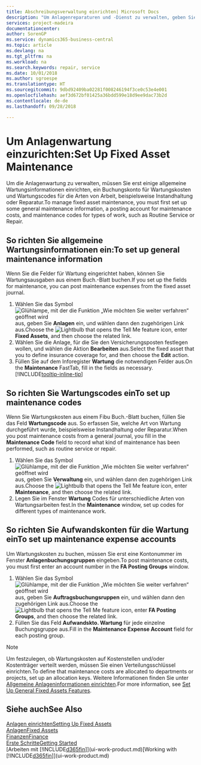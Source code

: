 ```yaml
---
title: Abschreibungsverwaltung einrichten| Microsoft Docs
description: "Um Anlagenreparaturen und -Dienst zu verwalten, geben Sie allgemeine Wartungsinformationen, Codes für die Art der Arbeit und eine Buchung für Kosten an."
services: project-madeira
documentationcenter: 
author: SorenGP
ms.service: dynamics365-business-central
ms.topic: article
ms.devlang: na
ms.tgt_pltfrm: na
ms.workload: na
ms.search.keywords: repair, service
ms.date: 10/01/2018
ms.author: sgroespe
ms.translationtype: HT
ms.sourcegitcommit: 9dbd92409ba02281f008246194f3ce0c53e4e001
ms.openlocfilehash: aef3d672bf01425a36bdd599e18d9ee9dac73b2d
ms.contentlocale: de-de
ms.lasthandoff: 09/28/2018

---
```

# <a name="set-up-fixed-asset-maintenance"></a><span data-ttu-id="2fcda-103">Um Anlagenwartung einzurichten:</span><span class="sxs-lookup"><span data-stu-id="2fcda-103">Set Up Fixed Asset Maintenance</span></span>
<span data-ttu-id="2fcda-104">Um die Anlagenwartung zu verwalten, müssen Sie erst einige allgemeine Wartungsinformationen einrichten, ein Buchungskonto für Wartungskosten und Wartungscodes für die Arten von Arbeit, beispielsweise Instandhaltung oder Reparatur.</span><span class="sxs-lookup"><span data-stu-id="2fcda-104">To manage fixed asset maintenance, you must first set up some general maintenance information, a posting account for maintenance costs, and maintenance codes for types of work, such as Routine Service or Repair.</span></span>

## <a name="to-set-up-general-maintenance-information"></a><span data-ttu-id="2fcda-105">So richten Sie allgemeine Wartungsinformationen ein:</span><span class="sxs-lookup"><span data-stu-id="2fcda-105">To set up general maintenance information</span></span>
<span data-ttu-id="2fcda-106">Wenn Sie die Felder für Wartung eingerichtet haben, können Sie Wartungsausgaben aus einem Buch.-Blatt buchen.</span><span class="sxs-lookup"><span data-stu-id="2fcda-106">If you set up the fields for maintenance, you can post maintenance expenses from the fixed asset journal.</span></span>

1. <span data-ttu-id="2fcda-107">Wählen Sie das Symbol ![Glühlampe, mit der die Funktion „Wie möchten Sie weiter verfahren“ geöffnet wird](media/ui-search/search_small.png "Wie möchten Sie weiter verfahren?") aus, geben Sie **Anlagen** ein, und wählen dann den zugehörigen Link aus.</span><span class="sxs-lookup"><span data-stu-id="2fcda-107">Choose the ![Lightbulb that opens the Tell Me feature](media/ui-search/search_small.png "Tell me what you want to do") icon, enter **Fixed Assets**, and then choose the related link.</span></span>
2. <span data-ttu-id="2fcda-108">Wählen Sie die Anlage, für die Sie den Versicherungsposten festlegen wollen, und wählen die Aktion **Bearbeiten** aus.</span><span class="sxs-lookup"><span data-stu-id="2fcda-108">Select the fixed asset that you to define insurance coverage for, and then choose the **Edit** action.</span></span>
3. <span data-ttu-id="2fcda-109">Füllen Sie auf dem Inforegister **Wartung** die notwendigen Felder aus.</span><span class="sxs-lookup"><span data-stu-id="2fcda-109">On the **Maintenance** FastTab, fill in the fields as necessary.</span></span> [!INCLUDE[tooltip-inline-tip](includes/tooltip-inline-tip_md.md)]

## <a name="to-set-up-maintenance-codes"></a><span data-ttu-id="2fcda-110">So richten Sie Wartungscodes ein</span><span class="sxs-lookup"><span data-stu-id="2fcda-110">To set up maintenance codes</span></span>
<span data-ttu-id="2fcda-111">Wenn Sie Wartungskosten aus einem Fibu Buch.-Blatt buchen, füllen Sie das Feld **Wartungscode** aus. So erfassen Sie, welche Art von Wartung durchgeführt wurde, beispielsweise Instandhaltung oder Reparatur.</span><span class="sxs-lookup"><span data-stu-id="2fcda-111">When you post maintenance costs from a general journal, you fill in the **Maintenance Code** field to record what kind of maintenance has been performed, such as routine service or repair.</span></span>

1. <span data-ttu-id="2fcda-112">Wählen Sie das Symbol ![Glühlampe, mit der die Funktion „Wie möchten Sie weiter verfahren“ geöffnet wird](media/ui-search/search_small.png "Wie möchten Sie weiter verfahren?") aus, geben Sie **Verwaltung** ein, und wählen dann den zugehörigen Link aus.</span><span class="sxs-lookup"><span data-stu-id="2fcda-112">Choose the ![Lightbulb that opens the Tell Me feature](media/ui-search/search_small.png "Tell me what you want to do") icon, enter **Maintenance**, and then choose the related link.</span></span>
2. <span data-ttu-id="2fcda-113">Legen Sie im Fenster **Wartung** Codes für unterschiedliche Arten von Wartungsarbeiten fest.</span><span class="sxs-lookup"><span data-stu-id="2fcda-113">In the **Maintenance** window, set up codes for different types of maintenance work.</span></span>

## <a name="to-set-up-maintenance-expense-accounts"></a><span data-ttu-id="2fcda-114">So richten Sie Aufwandskonten für die Wartung ein</span><span class="sxs-lookup"><span data-stu-id="2fcda-114">To set up maintenance expense accounts</span></span>
<span data-ttu-id="2fcda-115">Um Wartungskosten zu buchen, müssen Sie erst eine Kontonummer im Fenster **Anlagenbuchungsgruppen** eingeben.</span><span class="sxs-lookup"><span data-stu-id="2fcda-115">To post maintenance costs, you must first enter an account number in the **FA Posting Groups** window.</span></span>

1. <span data-ttu-id="2fcda-116">Wählen Sie das Symbol ![Glühlampe, mit der die Funktion „Wie möchten Sie weiter verfahren“ geöffnet wird](media/ui-search/search_small.png "Wie möchten Sie weiter verfahren?") aus, geben Sie **Auftragsbuchungsruppen** ein, und wählen dann den zugehörigen Link aus.</span><span class="sxs-lookup"><span data-stu-id="2fcda-116">Choose the ![Lightbulb that opens the Tell Me feature](media/ui-search/search_small.png "Tell me what you want to do") icon, enter **FA Posting Groups**, and then choose the related link.</span></span>
2. <span data-ttu-id="2fcda-117">Füllen Sie das Feld **Aufwandskto. Wartung** für jede einzelne Buchungsgruppe aus.</span><span class="sxs-lookup"><span data-stu-id="2fcda-117">Fill in the **Maintenance Expense Account** field for each posting group.</span></span>

> [!NOTE]  
>   <span data-ttu-id="2fcda-118">Um festzulegen, ob Wartungskosten auf Kostenstellen und/oder Kostenträger verteilt werden, müssen Sie einen Verteilungsschlüssel einrichten.</span><span class="sxs-lookup"><span data-stu-id="2fcda-118">To define that maintenance costs are allocated to departments or projects, set up an allocation keys.</span></span> <span data-ttu-id="2fcda-119">Weitere Informationen finden Sie unter [Allgemeine Anlageninformationen einrichten](fa-how-setup-general.md).</span><span class="sxs-lookup"><span data-stu-id="2fcda-119">For more information, see [Set Up General Fixed Assets Features](fa-how-setup-general.md).</span></span>

## <a name="see-also"></a><span data-ttu-id="2fcda-120">Siehe auch</span><span class="sxs-lookup"><span data-stu-id="2fcda-120">See Also</span></span>
[<span data-ttu-id="2fcda-121">Anlagen einrichten</span><span class="sxs-lookup"><span data-stu-id="2fcda-121">Setting Up Fixed Assets</span></span>](fa-setup.md)  
[<span data-ttu-id="2fcda-122">Anlagen</span><span class="sxs-lookup"><span data-stu-id="2fcda-122">Fixed Assets</span></span>](fa-manage.md)  
[<span data-ttu-id="2fcda-123">Finanzen</span><span class="sxs-lookup"><span data-stu-id="2fcda-123">Finance</span></span>](finance.md)  
[<span data-ttu-id="2fcda-124">Erste Schritte</span><span class="sxs-lookup"><span data-stu-id="2fcda-124">Getting Started</span></span>](product-get-started.md)  
<span data-ttu-id="2fcda-125">[Arbeiten mit [!INCLUDE[d365fin](includes/d365fin_md.md)]](ui-work-product.md)</span><span class="sxs-lookup"><span data-stu-id="2fcda-125">[Working with [!INCLUDE[d365fin](includes/d365fin_md.md)]](ui-work-product.md)</span></span>

